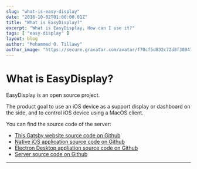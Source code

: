 ```yaml
---
slug: "what-is-easy-display"
date: "2018-10-02T01:00:00.01Z"
title: "What is EasyDisplay?"
excerpt: "What is EasyDisplay, How can I use it?"
tags: [ "easy-display" ]
layout: blog
author: "Mohammed O. Tillawy"
author_image: "https://secure.gravatar.com/avatar/f70cf5d832c72d8f308471ae656b57dc"
---
```


# What is EasyDisplay?

EasyDisplay is an open source project.

The product goal to use an iOS device as a support display or dashboard on the side, 
and to control iOS device using a MacOS client.

You can find the source code of the server:

* [This Gatsby website source code on Github](https://github.com/easy-display/easy-display-website)
* [Native iOS application source code on Github](https://github.com/easy-display/easy-display-ios)
* [Electron Desktop appliation source code on Github](https://github.com/easy-display/easy-display-desktop)
* [Server source code on Github](https://github.com/easy-display/easy-display-server)




---
